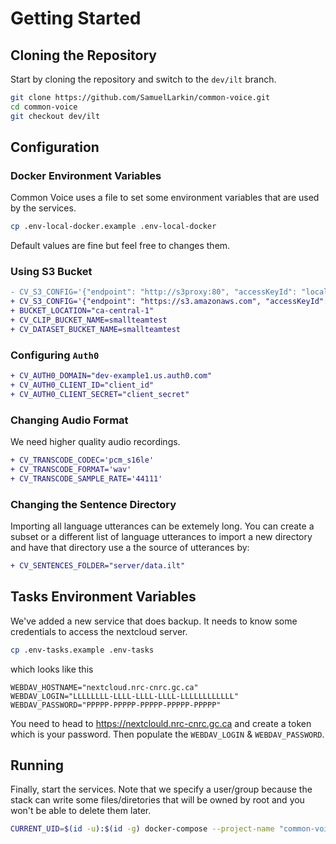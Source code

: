 # Getting Started

## Cloning the Repository
Start by cloning the repository and switch to the `dev/ilt` branch.
```bash
git clone https://github.com/SamuelLarkin/common-voice.git
cd common-voice
git checkout dev/ilt
```

## Configuration
### Docker Environment Variables
Common Voice uses a file to set some environment variables that are used by the services.
```bash
cp .env-local-docker.example .env-local-docker
```
Default values are fine but feel free to changes them.

### Using S3 Bucket
```diff
- CV_S3_CONFIG='{"endpoint": "http://s3proxy:80", "accessKeyId": "local-identity", "secretAccessKey": "local-credential", "s3ForcePathStyle": true}'
+ CV_S3_CONFIG='{"endpoint": "https://s3.amazonaws.com", "accessKeyId": "my_access_key_id", "secretAccessKey": "my_secret_access_key", "s3For    cePathStyle": true}'
+ BUCKET_LOCATION="ca-central-1"
+ CV_CLIP_BUCKET_NAME=smallteamtest
+ CV_DATASET_BUCKET_NAME=smallteamtest
```

### Configuring `Auth0`
```diff
+ CV_AUTH0_DOMAIN="dev-example1.us.auth0.com"
+ CV_AUTH0_CLIENT_ID="client_id"
+ CV_AUTH0_CLIENT_SECRET="client_secret"
```

### Changing Audio Format
We need higher quality audio recordings.
```diff
+ CV_TRANSCODE_CODEC='pcm_s16le'
+ CV_TRANSCODE_FORMAT='wav'
+ CV_TRANSCODE_SAMPLE_RATE='44111'
```

### Changing the Sentence Directory
Importing all language utterances can be extemely long.
You can create a subset or a different list of language utterances to import a new directory and have that directory use a the source of utterances by:
```diff
+ CV_SENTENCES_FOLDER="server/data.ilt"
```


## Tasks Environment Variables
We've added a new service that does backup.  It needs to know some credentials to access the nextcloud server.
```bash
cp .env-tasks.example .env-tasks
```
which looks like this
```
WEBDAV_HOSTNAME="nextcloud.nrc-cnrc.gc.ca"
WEBDAV_LOGIN="LLLLLLLL-LLLL-LLLL-LLLL-LLLLLLLLLLLL"
WEBDAV_PASSWORD="PPPPP-PPPPP-PPPPP-PPPPP-PPPPP"
```
You need to head to https://nextclould.nrc-cnrc.gc.ca and create a token which is your password.
Then populate the `WEBDAV_LOGIN` & `WEBDAV_PASSWORD`.

## Running
Finally, start the services.
Note that we specify a user/group because the stack can write some files/diretories that will be owned by root and you won't be able to delete them later.
```bash
CURRENT_UID=$(id -u):$(id -g) docker-compose --project-name "common-voice" up
```
